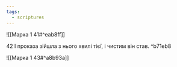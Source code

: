 ```yaml
---
tags:
  - scriptures
---
```


![[Марка 1 41#^eab8ff]]

42 І проказа зійшла з нього хвилі тієї, і чистим він став. ^b71eb8

![[Марка 1 43#^a8b93a]]